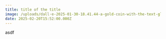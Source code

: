 ```yaml
---
title: title of the title
image: /uploads/dall·e-2025-01-30-18.41.44-a-gold-coin-with-the-text-gldb-t-engraved-on-its-surface.-the-text-should-be-bold-and-clearly-visible-with-no-extra-symbols-or-letters.-the-coin-ha.webp
date: 2025-02-20T15:52:00.000Z
---
```

asdf
